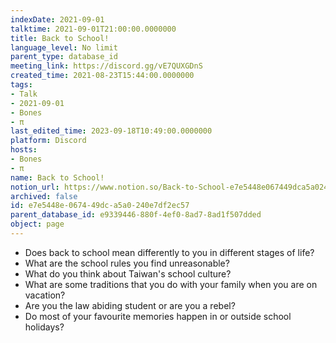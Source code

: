 ```yaml
---
indexDate: 2021-09-01
talktime: 2021-09-01T21:00:00.0000000
title: Back to School!
language_level: No limit
parent_type: database_id
meeting_link: https://discord.gg/vE7QUXGDnS
created_time: 2021-08-23T15:44:00.0000000
tags:
- Talk
- 2021-09-01
- Bones
- π
last_edited_time: 2023-09-18T10:49:00.0000000
platform: Discord
hosts:
- Bones
- π
name: Back to School!
notion_url: https://www.notion.so/Back-to-School-e7e5448e067449dca5a0240e7df2ec57
archived: false
id: e7e5448e-0674-49dc-a5a0-240e7df2ec57
parent_database_id: e9339446-880f-4ef0-8ad7-8ad1f507dded
object: page
---
```


   - Does back to school mean differently to you in different stages of life?
   - What are the school rules you find unreasonable?
   - What do you think about Taiwan's school culture?
   - What are some traditions that you do with your family when you are on vacation?
   - Are you the law abiding student or are you a rebel?
   - Do most of your favourite memories happen in or outside school holidays?








